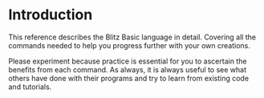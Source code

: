# Introduction

This reference describes the Blitz Basic language in detail. Covering all the commands needed to help you progress further with your own creations.

Please experiment because practice is essential for you to ascertain the benefits from each command. As always, it is always useful to see what others have done with their programs and try to learn from existing code and tutorials.
